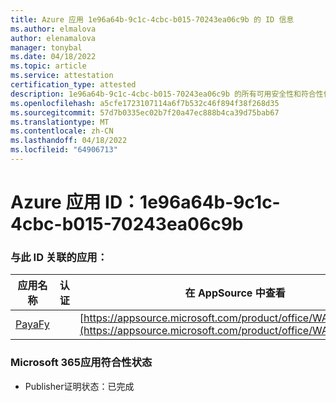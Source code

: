 ```yaml
---
title: Azure 应用 1e96a64b-9c1c-4cbc-b015-70243ea06c9b 的 ID 信息
ms.author: elmalova
author: elenamalova
manager: tonybal
ms.date: 04/18/2022
ms.topic: article
ms.service: attestation
certification_type: attested
description: 1e96a64b-9c1c-4cbc-b015-70243ea06c9b 的所有可用安全性和符合性信息。
ms.openlocfilehash: a5cfe1723107114a6f7b532c46f894f38f268d35
ms.sourcegitcommit: 57d7b0335ec02b7f20a47ec888b4ca39d75bab67
ms.translationtype: MT
ms.contentlocale: zh-CN
ms.lasthandoff: 04/18/2022
ms.locfileid: "64906713"
---
```

# <a name="azure-app-id-1e96a64b-9c1c-4cbc-b015-70243ea06c9b"></a>Azure 应用 ID：1e96a64b-9c1c-4cbc-b015-70243ea06c9b


### <a name="apps-associated-with-this-id"></a>与此 ID 关联的应用：
| **应用名称** | **认证** | **在 AppSource 中查看** |
|--------------|---------------|-----------------------|
| [PayaFy](../forward/WA200003397.md) |  | [https://appsource.microsoft.com/product/office/WA200003397](https://appsource.microsoft.com/product/office/WA200003397) |

### <a name="microsoft-365-app-compliance-status"></a>Microsoft 365应用符合性状态
- Publisher证明状态：已完成
